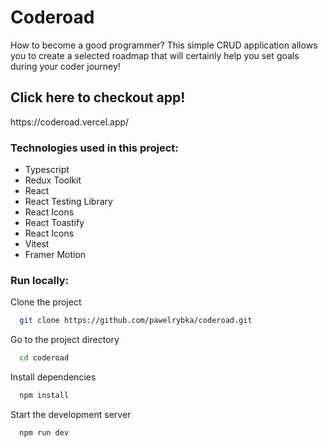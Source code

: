 <h1>Coderoad</h1>
How to become a good programmer? This simple CRUD application allows you to create a selected roadmap that will certainly help you set goals during your coder journey!
<h2>Click here to checkout app!</h2> 
https://coderoad.vercel.app/
<h3>Technologies used in this project:</h3>
<ul>
  <li>Typescript</li> 
  <li>Redux Toolkit</li>
  <li>React</li>
  <li>React Testing Library</li>
  <li>React Icons</li>
  <li>React Toastify</li>
  <li>React Icons</li>
  <li>Vitest</li>
  <li>Framer Motion</li>
</ul>

<h3>Run locally:</h3>

Clone the project

```bash
  git clone https://github.com/pawelrybka/coderoad.git
```

Go to the project directory

```bash
  cd coderoad
```

Install dependencies

```bash
  npm install
```

Start the development server

```bash
  npm run dev
```
